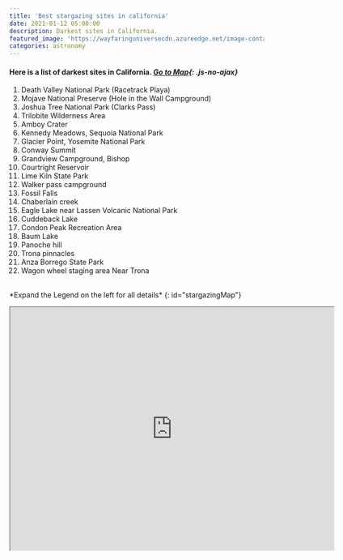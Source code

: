 ```yaml
---
title: 'Best stargazing sites in california'
date: 2021-01-12 05:00:00
description: Darkest sites in California.
featured_image: 'https://wayfaringuniversecdn.azureedge.net/image-container/thumbnails/stargazingCalifornia.jpg'
categories: astronomy
---
```


#### Here is a list of darkest sites in California. <i>[Go to Map](/astronomy/stargazing-sites-in-california#stargazingMap){: .js-no-ajax}</i>


  1.  Death Valley National Park (Racetrack Playa)
  2.  Mojave National Preserve (Hole in the Wall Campground)
  3.  Joshua Tree National Park (Clarks Pass)
  4.  Trilobite Wilderness Area
  5.  Amboy Crater
  6.  Kennedy Meadows, Sequoia National Park
  7.  Glacier Point, Yosemite National Park
  8.  Conway Summit
  9.  Grandview Campground, Bishop
  10. Courtright Reservoir
  11. Lime Kiln State Park
  12. Walker pass campground
  13. Fossil Falls
  14. Chaberlain creek
  15. Eagle Lake near Lassen Volcanic National Park
  16. Cuddeback Lake
  17. Condon Peak Recreation Area
  18. Baum Lake
  19. Panoche hill
  20. Trona pinnacles
  21. Anza Borrego State Park
  22. Wagon wheel staging area Near Trona

 <br>
*Expand the Legend on the left for all details*
{: id="stargazingMap"}
<p class="responsive-iframe-container">
  <iframe class="responsive-iframe" src="https://www.google.com/maps/d/embed?mid=1oZWbP2A2m3Cu-n6UGQIHbf8t0YQMiwOc" width="640" height="480"></iframe>
</p>
<br>
